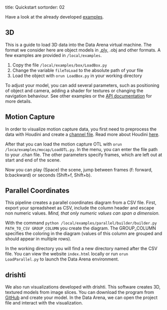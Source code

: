 title: Quickstart
sortorder: 02

Have a look at the already developed [examples](http://127.0.0.1:8002).

## 3D

This is a guide  to load 3D data into the Data Arena virtual machine.
The format we consider here are object models in [.ply,]({filename}data.md) .obj and other formats.
A few examples are provided in `/local/examples`.

1. Copy the file `/local/examples/box/LoadBox.py`
2. Change the variable `fileToLoad` to the absolute path of your file
3. Load the object with `orun LoadBox.py` in your working directory

To adjust your model, you can add several parameters, such as positioning of object and camera, adding a shader for textures or changing the navigation behaviour.
See other examples or the [API documentation](http://127.0.0.1:8001) for more details.

## Motion Capture

In order to visualize motion capture data, you first need to preprocess the data with Houdini and create a [channel file]({filename}data.md).
Read more about Houdini [here]({filename}houdini.md).

After that you can load the motion capture OTL with `orun /loca/examples/mocap/LoadOTL.py`.
In the menu, you can enter the file path to your .chan file.
The other parameters specify frames, which are left out at start and end of the scene.

Now you can play (Space) the scene, jump between frames (f: forward, b:backward) or seconds (Shift+f, Shift+b).


## Parallel Coordinates

This pipeline creates a parallel coordinates diagram from a CSV file.
First, export your spreadsheet as CSV, include the column header and escape non numeric values.
*Mind, that only numeric values can span a dimension.*

With the command `python /local/examples/parallel/builder/builder.py PATH_TO_CSV GROUP_COLUMN` you create the diagram.
The GROUP_COLUMN specifies the coloring in the diagram (values of this column are grouped and should appear in multiple rows).

In the working directory you will find a new directory named after the CSV file.
You can view the website `index.html` locally or run `orun LoadParallel.py` to launch the Data Arena environment.

## drishti

We also run visualizations developed with drishti.
This software creates 3D, textured models from image slices.
You can download the program from [GitHub](https://github.com/AjayLimaye/drishti) and create your model.
In the Data Arena, we can open the project file and interact with the visualization.
